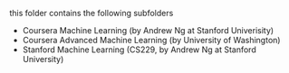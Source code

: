 this folder contains the following subfolders
* Coursera Machine Learning (by Andrew Ng at Stanford Univerisity)
* Coursera Advanced Machine Learning (by University of Washington)
* Stanford Machine Learning (CS229, by Andrew Ng at Stanford University)
